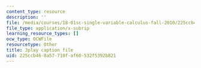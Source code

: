 ```yaml
---
content_type: resource
description: ''
file: /media/courses/18-01sc-single-variable-calculus-fall-2010/225ccb460a57710faf60532f5392b821_PNTnmH6jsRI.srt
file_type: application/x-subrip
learning_resource_types: []
ocw_type: OCWFile
resourcetype: Other
title: 3play caption file
uid: 225ccb46-0a57-710f-af60-532f5392b821
---
```

